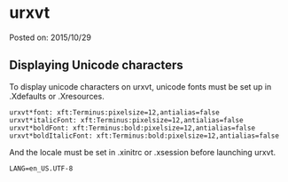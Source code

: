 # urxvt

Posted on: 2015/10/29


## Displaying Unicode characters

To display unicode characters on urxvt, unicode fonts must be set up
in .Xdefaults or .Xresources.

```
urxvt*font: xft:Terminus:pixelsize=12,antialias=false
urxvt*italicFont: xft:Terminus:pixelsize=12,antialias=false
urxvt*boldFont: xft:Terminus:bold:pixelsize=12,antialias=false
urxvt*boldItalicFont: xft:Terminus:bold:pixelsize=12,antialias=false
```

And the locale must be set in .xinitrc or .xsession before launching urxvt.

```
LANG=en_US.UTF-8
```
